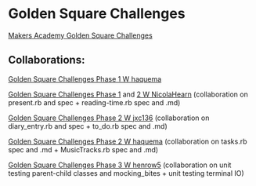 # Golden Square Challenges

[Makers Academy Golden Square Challenges](https://github.com/makersacademy/golden-square)

## Collaborations:
[Golden Square Challenges Phase 1 W haquema](https://github.com/haquema/goldensquare-challenges)

[Golden Square Challenges Phase 1](https://github.com/NicolaHearn/golden-square-exercises) and [2 W NicolaHearn](https://github.com/NicolaHearn/personal-diary-system) (collaboration on present.rb and spec + reading-time.rb spec and .md)

[Golden Square Challenges Phase 2 W jxc136](https://github.com/jxc136/Skill-Challenges) (collaboration on diary_entry.rb and spec + to_do.rb spec and .md)

[Golden Square Challenges Phase 2 W haquema](https://github.com/haquema/gschallenges-phase2) (collaboration on tasks.rb spec and .md + MusicTracks.rb spec and .md)

[Golden Square Challenges Phase 3 W henrow5](https://github.com/henrow5/golden-square-phase-three) (collaboration on unit testing parent-child classes and mocking_bites + unit testing terminal IO)
